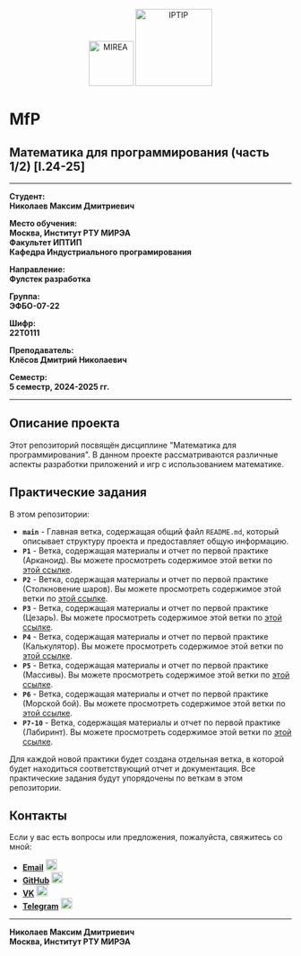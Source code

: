 <p align="center">
  <img src="https://www.mirea.ru/upload/medialibrary/c1a/MIREA_Gerb_Colour.jpg" alt="MIREA" width="80"/>
  <img src="https://www.mirea.ru/upload/medialibrary/26c/FTI_colour.jpg" alt="IPTIP" width="137"/> 
</p>

# MfP
## Математика для программирования (часть 1/2) [I.24-25]
---

**Студент:**  
**Николаев Максим Дмитриевич**  

**Место обучения:**  
**Москва, Институт РТУ МИРЭА**  
**Факультет ИПТИП**  
**Кафедра Индустриального програмирования**  

**Направление:**  
**Фулстек разработка**  

**Группа:**  
**ЭФБО-07-22**  

**Шифр:**  
**22Т0111**  

**Преподаватель:**  
**Клёсов Дмитрий Николаевич**  

**Семестр:**  
**5 семестр, 2024-2025 гг.**

---

## Описание проекта

Этот репозиторий посвящён дисциплине "Математика для программирования". В данном проекте рассматриваются различные аспекты разработки приложений и игр с использованием математике.

## Практические задания

В этом репозитории:

- **`main`** - Главная ветка, содержащая общий файл `README.md`, который описывает структуру проекта и предоставляет общую информацию.
- **`P1`** - Ветка, содержащая материалы и отчет по первой практике (Арканоид). Вы можете просмотреть содержимое этой ветки по [этой ссылке](https://github.com/MaxNiko2903/MfP/blob/P1).
- **`P2`** - Ветка, содержащая материалы и отчет по первой практике (Столкновение шаров). Вы можете просмотреть содержимое этой ветки по [этой ссылке](https://github.com/MaxNiko2903/MfP/blob/P2).
- **`P3`** - Ветка, содержащая материалы и отчет по первой практике (Цезарь). Вы можете просмотреть содержимое этой ветки по [этой ссылке](https://github.com/MaxNiko2903/MfP/blob/P3).
- **`P4`** - Ветка, содержащая материалы и отчет по первой практике (Калькулятор). Вы можете просмотреть содержимое этой ветки по [этой ссылке](https://github.com/MaxNiko2903/MfP/blob/P4).
- **`P5`** - Ветка, содержащая материалы и отчет по первой практике (Массивы). Вы можете просмотреть содержимое этой ветки по [этой ссылке](https://github.com/MaxNiko2903/MfP/blob/P5_MASS/README.md).
- **`P6`** - Ветка, содержащая материалы и отчет по первой практике (Морской бой). Вы можете просмотреть содержимое этой ветки по [этой ссылке](https://github.com/MaxNiko2903/MfP/blob/P5).
- **`P7-10`** - Ветка, содержащая материалы и отчет по первой практике (Лабиринт). Вы можете просмотреть содержимое этой ветки по [этой ссылке](https://github.com/MaxNiko2903/MfP/tree/P7-10).

Для каждой новой практики будет создана отдельная ветка, в которой будет находиться соответствующий отчет и документация. Все практические задания будут упорядочены по веткам в этом репозитории.

## Контакты

Если у вас есть вопросы или предложения, пожалуйста, свяжитесь со мной:

- **[Email](mailto:nikolaev.m.d2@edu.mirea.ru)** <img src="https://www.svgrepo.com/show/452213/gmail.svg" alt="Email Icon" width="20"/>
- **[GitHub](https://github.com/MaxNiko2903)** <img src="https://www.svgrepo.com/show/475654/github-color.svg" alt="GitHub Icon" width="20"/>
- **[VK](https://vk.com/maxniko2903)** <img src="https://www.svgrepo.com/show/349554/vk.svg" alt="VK Icon" width="20"/>
- **[Telegram](https://t.me/maxniko2903)** <img src="https://www.svgrepo.com/show/354443/telegram.svg" alt="Telegram Icon" width="20"/>

---

**Николаев Максим Дмитриевич**  
**Москва, Институт РТУ МИРЭА** 

